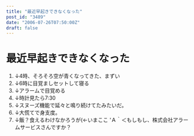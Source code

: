 ```yaml
---
title: "最近早起きできなくなった"
post_id: "3489"
date: "2006-07-26T07:50:00Z"
draft: false
---
```


# 最近早起きできなくなった

1. ↓4時、そろそろ空が青くなってきた、まずい
  2. ↓6時に目覚ましセットして寝る
  3. ↓アラームで目覚める
  4. ↓時計見たら7:30
  5. ↓スヌーズ機能で延々と鳴り続けてたみたいだ。
  6. ↓大慌てで身支度。
  7. ↓飯？食えるわけなかろうが(←いまここ
'Ａ｀＜もしもし、株式会社アラームサービスさんですか？
